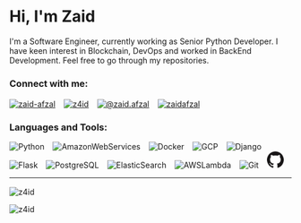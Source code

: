 <h1 align="left">Hi, I'm Zaid</h1>
<p align="left">I'm a Software Engineer, currently working as Senior Python Developer. I have keen interest in Blockchain, DevOps and worked in BackEnd Development. Feel free to go through my repositories.</p>

<p align="left">
<h3 align="left">Connect with me:</h3>
<a href="https://linkedin.com/in/zaid-afzal" target="blank"><img align="center" src="https://img.shields.io/badge/linkedin-%230077B5.svg?&style=for-the-badge&logo=linkedin&logoColor=white" alt="zaid-afzal" /></a> &ensp;  
<a href="https://github.com/z4id" target="blank"><img align="center" src="https://img.shields.io/badge/github-%23100000.svg?&style=for-the-badge&logo=github&logoColor=white" alt="z4id" /></a> &ensp;  
<a href="https://medium.com/@zaid.afzal" target="blank"><img align="center" src="https://img.shields.io/badge/medium-%2312100E.svg?&style=for-the-badge&logo=medium&logoColor=white" alt="@zaid.afzal" /></a> &ensp;  
<a href="mailto:zaidafzal@protonmail.com" target="blank"><img align="center" src="https://img.shields.io/badge/gmail-D14836?&style=for-the-badge&logo=gmail&logoColor=white" alt="zaidafzal" /></a> &ensp; 
</p>

<h3 align="left">Languages and Tools:</h3>
<p align="left"> 
  <a> <img alt="Python" title="Python" width="30px" height="30px" src="https://www.vectorlogo.zone/logos/python/python-icon.svg" /> </a> &ensp;
  <a> <img alt="AmazonWebServices" title="AmazonWebServices" width="60px" height="30px" src="https://www.vectorlogo.zone/logos/amazon_aws/amazon_aws-ar21.svg" /> </a> &ensp;
  <a> <img alt="Docker" title="Docker" width="30px" height="30px" src="https://www.vectorlogo.zone/logos/docker/docker-icon.svg" /> </a> &ensp;
  <a> <img alt="GCP" title="GCP" width="30px" height="30px" src="https://www.vectorlogo.zone/logos/google_cloud/google_cloud-icon.svg" /> </a> &ensp;
  <a> <img alt="Django" title="Django" width="30px" height="30px" src="https://www.vectorlogo.zone/logos/djangoproject/djangoproject-ar21.svg" /> </a> &ensp;
  <a> <img alt="Flask" title="Flask" width="30px" height="30px" src="https://www.vectorlogo.zone/logos/pocoo_flask/pocoo_flask-icon.svg" /> </a> &ensp;
  <a> <img alt="PostgreSQL" title="PostgreSQL" width="30px" height="30px" src="https://www.vectorlogo.zone/logos/postgresql/postgresql-ar21.svg" /> </a> &ensp;
  <a> <img alt="ElasticSearch" title="ElasticSearch" width="30px" height="30px" src="https://www.vectorlogo.zone/logos/elastic/elastic-ar21.svg" /> </a> &ensp;
  <a> <img alt="AWSLambda" title="AWSLambda" width="30px" height="30px" src="https://www.vectorlogo.zone/logos/amazon_awslambda/amazon_awslambda-ar21.svg" /> </a> &ensp;
    <a> <img alt="Git" title="Git" width="30px" height="30px" src="https://www.vectorlogo.zone/logos/git-scm/git-scm-icon.svg" /> </a> &ensp;
    <a> <img alt="Github" title="Github" width="30px" height="30px" src="https://raw.githubusercontent.com/github/explore/78df643247d429f6cc873026c0622819ad797942/topics/github/github.png" /> </a> &ensp;
</p>

<hr>
<p><img align="center" src="https://github-readme-stats.vercel.app/api?username=z4id&count_private=true&show_icons=true&include_all_commits=true" alt="z4id" /></p>

<p><img align="left" src="https://github-readme-stats.vercel.app/api/top-langs/?username=z4id&count_private=true&layout=compact&langs_count=7&hide=css" alt="z4id" /></p>
